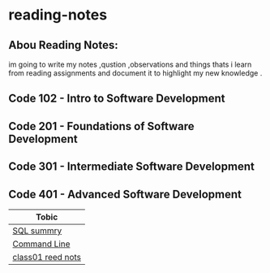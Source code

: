 # reading-notes

##  Abou Reading Notes:    
  
  im going to write my notes ,qustion ,observations and things thats i learn from  reading assignments and  document it to highlight my new knowledge .

  ## Code 102 - Intro to Software Development
## Code 201 - Foundations of Software Development
## Code 301 - Intermediate Software Development
## Code 401 - Advanced Software Development

  | Tobic  |
| -------------| 
| [SQL summry](https://github.com/islamrwashdeh/reading-notes/blob/main/not-sql/sql.md)  |  
|[Command Line](commandline/command.md)| 
|[class01 reed nots](/home/salma147/nots/reading-notes/commandline/command.md)|    


